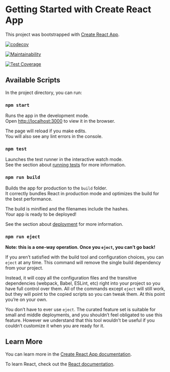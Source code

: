 # Getting Started with Create React App

This project was bootstrapped with [Create React App](https://github.com/facebook/create-react-app).

[![codecov](https://codecov.io/gh/Abdullah-waqas/rps-game/branch/master/graph/badge.svg?token=67LBrlmI1R)](https://codecov.io/gh/Abdullah-waqas/rps-game)

[![Maintainability](https://api.codeclimate.com/v1/badges/8ba1e4aa7d5362b4c61c/maintainability)](https://codeclimate.com/github/Abdullah-waqas/rps-game/maintainability)

[![Test Coverage](https://api.codeclimate.com/v1/badges/8ba1e4aa7d5362b4c61c/test_coverage)](https://codeclimate.com/github/Abdullah-waqas/rps-game/test_coverage)

## Available Scripts

In the project directory, you can run:

### `npm start`

Runs the app in the development mode.\
Open [http://localhost:3000](http://localhost:3000) to view it in the browser.

The page will reload if you make edits.\
You will also see any lint errors in the console.

### `npm test`

Launches the test runner in the interactive watch mode.\
See the section about [running tests](https://facebook.github.io/create-react-app/docs/running-tests) for more information.

### `npm run build`

Builds the app for production to the `build` folder.\
It correctly bundles React in production mode and optimizes the build for the best performance.

The build is minified and the filenames include the hashes.\
Your app is ready to be deployed!

See the section about [deployment](https://facebook.github.io/create-react-app/docs/deployment) for more information.

### `npm run eject`

**Note: this is a one-way operation. Once you `eject`, you can’t go back!**

If you aren’t satisfied with the build tool and configuration choices, you can `eject` at any time. This command will remove the single build dependency from your project.

Instead, it will copy all the configuration files and the transitive dependencies (webpack, Babel, ESLint, etc) right into your project so you have full control over them. All of the commands except `eject` will still work, but they will point to the copied scripts so you can tweak them. At this point you’re on your own.

You don’t have to ever use `eject`. The curated feature set is suitable for small and middle deployments, and you shouldn’t feel obligated to use this feature. However we understand that this tool wouldn’t be useful if you couldn’t customize it when you are ready for it.

## Learn More

You can learn more in the [Create React App documentation](https://facebook.github.io/create-react-app/docs/getting-started).

To learn React, check out the [React documentation](https://reactjs.org/).
